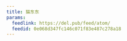 ```yaml
---
title: 猫东东
params:
  feedlink: https://del.pub/feed/atom/
  feedid: 0e068d347fc146c071f83e487c278a18
---
```

